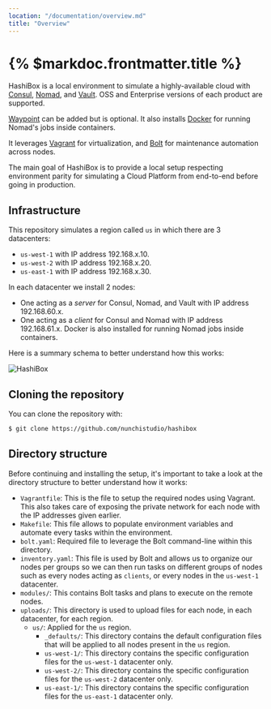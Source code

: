 ```yaml
---
location: "/documentation/overview.md"
title: "Overview"
---
```


# {% $markdoc.frontmatter.title %}

HashiBox is a local environment to simulate a highly-available cloud with
[Consul](https://www.consul.io/), [Nomad](https://www.nomadproject.io/), and
[Vault](https://www.vaultproject.io/). OSS and Enterprise versions of each
product are supported.

[Waypoint](https://www.waypointproject.io/) can be added but is optional. It also
installs [Docker](https://www.docker.com/) for running Nomad's jobs inside
containers.

It leverages [Vagrant](https://www.vagrantup.com/) for virtualization, and
[Bolt](https://puppet.com/docs/bolt/) for maintenance automation across nodes.

The main goal of HashiBox is to provide a local setup respecting environment
parity for simulating a Cloud Platform from end-to-end before going in production.

## Infrastructure

This repository simulates a region called `us` in which there are 3 datacenters:
- `us-west-1` with IP address 192.168.x.10.
- `us-west-2` with IP address 192.168.x.20.
- `us-east-1` with IP address 192.168.x.30.

In each datacenter we install 2 nodes:
- One acting as a *server* for Consul, Nomad, and Vault with IP address
  192.168.60.x.
- One acting as a *client* for Consul and Nomad with IP address 192.168.61.x.
  Docker is also installed for running Nomad jobs inside containers.

Here is a summary schema to better understand how this works:

![HashiBox](/images/hashibox-{theme}.png)

## Cloning the repository

You can clone the repository with:

```bash
$ git clone https://github.com/nunchistudio/hashibox
```

## Directory structure

Before continuing and installing the setup, it's important to take a look at the
directory structure to better understand how it works:

- `Vagrantfile`: This is the file to setup the required nodes using Vagrant.
  This also takes care of exposing the private network for each node with the IP
  addresses given earlier.
- `Makefile`: This file allows to populate environment variables and automate
  every tasks within the environment.
- `bolt.yaml`: Required file to leverage the Bolt command-line within this
  directory.
- `inventory.yaml`: This file is used by Bolt and allows us to organize our nodes
  per groups so we can then run tasks on different groups of nodes such as every
  nodes acting as `clients`, or every nodes in the `us-west-1` datacenter.
- `modules/`: This contains Bolt tasks and plans to execute on the remote nodes.
- `uploads/`: This directory is used to upload files for each node, in each
  datacenter, for each region.
  - `us/`: Applied for the `us` region.
    - `_defaults/`: This directory contains the default configuration files that
      will be applied to all nodes present in the `us` region.
    - `us-west-1/`: This directory contains the specific configuration files for
      the `us-west-1` datacenter only.
    - `us-west-2/`: This directory contains the specific configuration files for
      the `us-west-2` datacenter only.
    - `us-east-1/`: This directory contains the specific configuration files for
      the `us-east-1` datacenter only.
